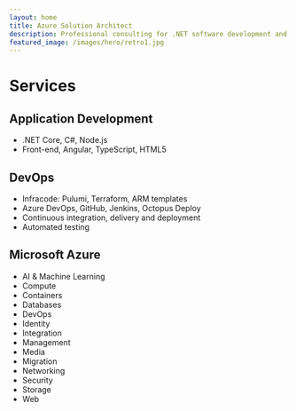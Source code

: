 ```yaml
---
layout: home
title: Azure Solution Architect
description: Professional consulting for .NET software development and Azure cloud architecture
featured_image: /images/hero/retro1.jpg
---
```


# Services

## Application Development
* .NET Core, C#, Node.js
* Front-end, Angular, TypeScript, HTML5

## DevOps
* Infracode: Pulumi, Terraform, ARM templates
* Azure DevOps, GitHub, Jenkins, Octopus Deploy
* Continuous integration, delivery and deployment
* Automated testing

## Microsoft Azure
* AI & Machine Learning
* Compute
* Containers
* Databases
* DevOps
* Identity
* Integration
* Management
* Media
* Migration
* Networking
* Security
* Storage
* Web

